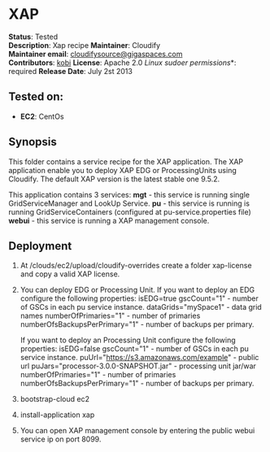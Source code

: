 # XAP

**Status**: Tested  
**Description**: Xap recipe
**Maintainer**:       Cloudify  
**Maintainer email**: cloudifysource@gigaspaces.com  
**Contributors**:    [kobi](https://github.com/kobikis)
**License**:      Apache 2.0
**Linux* sudoer permissions**:	required
**Release Date**: July 2st 2013


Tested on:
--------

* <strong>EC2</strong>: CentOs

Synopsis
--------

This folder contains a service recipe for the XAP application.
The XAP application enable you to deploy XAP EDG or ProcessingUnits using Cloudify.
The default XAP version is the latest stable one 9.5.2.

This application contains 3 services:
    <strong>mgt</strong> - this service is running single GridServiceManager and LookUp Service.
    <strong>pu</strong> - this service is running is running GridServiceContainers (configured at pu-service.properties file)
    <strong>webui</strong> - this service is running a XAP management console.


Deployment
----------

 1. At <Cloudify Home>/clouds/ec2/upload/cloudify-overrides create a folder xap-license and copy a valid XAP license.
 2. You can deploy EDG or Processing Unit.
    If you want to deploy an EDG configure the following properties:
        isEDG=true
        gscCount="1"   -  number of GSCs in each pu service instance.
        dataGrids="mySpace1"  - data grid names
        numberOfPrimaries="1" - number of primaries
        numberOfsBackupsPerPrimary="1" - number of backups per primary.

    If you want to deploy an Processing Unit  configure the following properties:
        isEDG=false
        gscCount="1"   -  number of GSCs in each pu service instance.
        puUrl="https://s3.amazonaws.com/example" - public url
        puJars="processor-3.0.0-SNAPSHOT.jar" - processing unit jar/war
        numberOfPrimaries="1" - number of primaries
        numberOfsBackupsPerPrimary="1" - number of backups per primary.
 3. bootstrap-cloud ec2
 4. install-application xap
 5. You can open XAP management console by entering the public webui service ip on port 8099.



